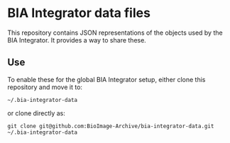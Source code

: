 BIA Integrator data files
=========================

This repository contains JSON representations of the objects used by the BIA Integrator. It provides a way to share these.

Use
---

To enable these for the global BIA Integrator setup, either clone this repository and move it to:

    ~/.bia-integrator-data

or clone directly as:

    git clone git@github.com:BioImage-Archive/bia-integrator-data.git ~/.bia-integrator-data